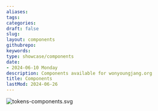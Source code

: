 ```yaml
---
aliases: 
tags:
categories:
draft: false
slug: 
layout: components
githubrepo: 
keywords: 
type: showcase/components
date:
- 2024-06-10 Monday
description: Components available for wonyoungjang.org
title: Components
lastMod: 2024-06-26
---
```

![tokens-components.svg](/assets/tokens-components_1719430998924_0.svg)

